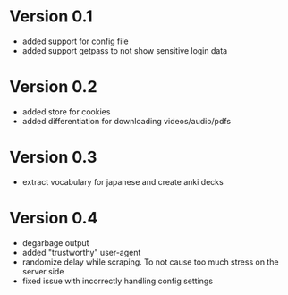 Version 0.1
===========
- added support for config file
- added support getpass to not show sensitive login data

Version 0.2
===========
- added store for cookies
- added differentiation for downloading videos/audio/pdfs

Version 0.3
===========
- extract vocabulary for japanese and create anki decks

Version 0.4
===========
- degarbage output
- added "trustworthy" user-agent
- randomize delay while scraping. To not cause too much stress on the server side
- fixed issue with incorrectly handling config settings
